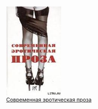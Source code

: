 ![](Современная%20эротическая%20проза.jpg)  
[Современная эротическая проза](Современная%20эротическая%20проза.txt)
